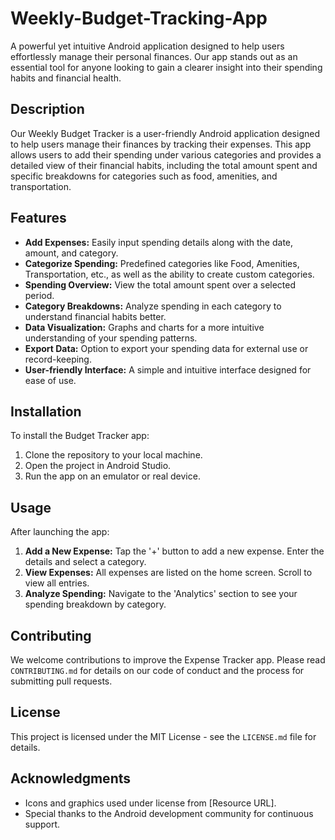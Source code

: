 # Weekly-Budget-Tracking-App
A powerful yet intuitive Android application designed to help users effortlessly manage their personal finances. Our app stands out as an essential tool for anyone looking to gain a clearer insight into their spending habits and financial health.

## Description
Our Weekly Budget Tracker is a user-friendly Android application designed to help users manage their finances by tracking their expenses. This app allows users to add their spending under various categories and provides a detailed view of their financial habits, including the total amount spent and specific breakdowns for categories such as food, amenities, and transportation.

## Features
- **Add Expenses:** Easily input spending details along with the date, amount, and category.
- **Categorize Spending:** Predefined categories like Food, Amenities, Transportation, etc., as well as the ability to create custom categories.
- **Spending Overview:** View the total amount spent over a selected period.
- **Category Breakdowns:** Analyze spending in each category to understand financial habits better.
- **Data Visualization:** Graphs and charts for a more intuitive understanding of your spending patterns.
- **Export Data:** Option to export your spending data for external use or record-keeping.
- **User-friendly Interface:** A simple and intuitive interface designed for ease of use.

## Installation
To install the Budget Tracker app:
1. Clone the repository to your local machine.
2. Open the project in Android Studio.
3. Run the app on an emulator or real device.

## Usage
After launching the app:
1. **Add a New Expense:** Tap the '+' button to add a new expense. Enter the details and select a category.
2. **View Expenses:** All expenses are listed on the home screen. Scroll to view all entries.
3. **Analyze Spending:** Navigate to the 'Analytics' section to see your spending breakdown by category.

## Contributing
We welcome contributions to improve the Expense Tracker app. Please read `CONTRIBUTING.md` for details on our code of conduct and the process for submitting pull requests.

## License
This project is licensed under the MIT License - see the `LICENSE.md` file for details.

## Acknowledgments
- Icons and graphics used under license from [Resource URL].
- Special thanks to the Android development community for continuous support.
